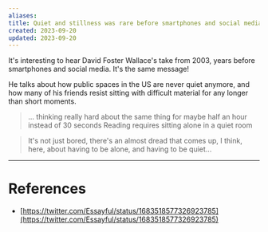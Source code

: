 ```yaml
---
aliases: 
title: Quiet and stillness was rare before smartphones and social media
created: 2023-09-20
updated: 2023-09-20
---
```

It's interesting to hear David Foster Wallace's take from 2003, years before smartphones and social media. It's the same message!

He talks about how public spaces in the US are never quiet anymore, and how many of his friends resist sitting with difficult material for any longer than short moments.

> ... thinking really hard about the same thing for maybe half an hour instead of 30 seconds
> Reading requires sitting alone in a quiet room

> It's not just bored, there's an almost dread that comes up, I think, here, about having to be alone, and having to be quiet...

---
# References
* [https://twitter.com/Essayful/status/1683518577326923785](https://twitter.com/Essayful/status/1683518577326923785)